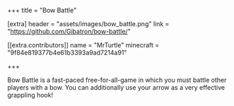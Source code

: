 +++
title = "Bow Battle"

[extra]
header = "assets/images/bow_battle.png"
link = "https://github.com/Gibatron/bow-battle/"

[[extra.contributors]]
name = "MrTurtle"
minecraft = "9f84e819377b4e61b3393a9ad7214a91"

+++

Bow Battle is a fast-paced free-for-all-game in which you must battle other players with a bow. 
You can additionally use your arrow as a very effective grappling hook!